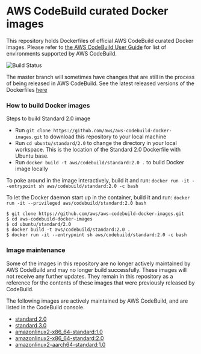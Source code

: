 # AWS CodeBuild curated Docker images

This repository holds Dockerfiles of official AWS CodeBuild curated Docker images. Please refer to [the AWS CodeBuild User Guide](http://docs.aws.amazon.com/codebuild/latest/userguide/build-env-ref.html) for list of environments supported by AWS CodeBuild.

![Build Status](https://codebuild.us-west-2.amazonaws.com/badges?uuid=eyJlbmNyeXB0ZWREYXRhIjoiSkJibVVQVEpvUms1cmw3YVlnU1hSdkpBQ0c5SFgyTkJXMFBFdEU2SWtySHREcUlUVlRhbW4zMEd3NlhsOWIzUWgvRkxhUWVSSTFPZGNNakNHRVNLalY0PSIsIml2UGFyYW1ldGVyU3BlYyI6IlV0QjBRZXRvS0F5dE5vbTciLCJtYXRlcmlhbFNldFNlcmlhbCI6MX0%3D&branch=master)

The master branch will sometimes have changes that are still in the process of being released in AWS CodeBuild.  See the latest released versions of the Dockerfiles [here](https://github.com/aws/aws-codebuild-docker-images/releases)

### How to build Docker images

Steps to build Standard 2.0 image

* Run `git clone https://github.com/aws/aws-codebuild-docker-images.git` to download this repository to your local machine
* Run `cd ubuntu/standard/2.0` to change the directory in your local workspace. This is the location of the Standard 2.0 Dockerfile with Ubuntu base.
* Run `docker build -t aws/codebuild/standard:2.0 .` to build Docker image locally

To poke around in the image interactively, build it and run:
`docker run -it --entrypoint sh aws/codebuild/standard:2.0 -c bash`

To let the Docker daemon start up in the container, build it and run:
`docker run -it --privileged aws/codebuild/standard:2.0 bash`

```
$ git clone https://github.com/aws/aws-codebuild-docker-images.git
$ cd aws-codebuild-docker-images
$ cd ubuntu/standard/2.0
$ docker build -t aws/codebuild/standard:2.0 .
$ docker run -it --entrypoint sh aws/codebuild/standard:2.0 -c bash
```

### Image maintenance

Some of the images in this repository are no longer actively maintained by AWS CodeBuild and may no longer build successfully.  These images will not receive any further updates.  They remain in this repository as a reference for the contents of these images that were previously released by CodeBuild.

The following images are actively maintained by AWS CodeBuild, and are listed in the CodeBuild console.

+ [standard 2.0](ubuntu/standard/2.0)
+ [standard 3.0](ubuntu/standard/3.0)
+ [amazonlinux2-x86_64-standard:1.0](al2/x86_64/standard/1.0)
+ [amazonlinux2-x86_64-standard:2.0](al2/x86_64/standard/2.0)
+ [amazonlinux2-aarch64-standard:1.0](al2/aarch64/standard/1.0)
